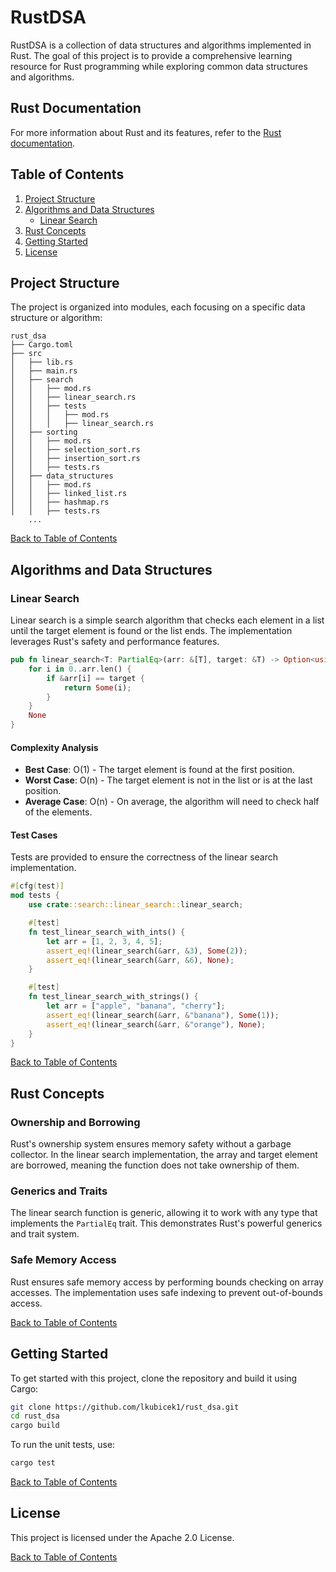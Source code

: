 # RustDSA

RustDSA is a collection of data structures and algorithms implemented in Rust. The goal of this project is to provide a comprehensive learning resource for Rust programming while exploring common data structures and algorithms.

## Rust Documentation

For more information about Rust and its features, refer to the [Rust documentation](https://doc.rust-lang.org/).

## Table of Contents

1. [Project Structure](#project-structure)
2. [Algorithms and Data Structures](#algorithms-and-data-structures)
   - [Linear Search](#linear-search)
3. [Rust Concepts](#rust-concepts)
4. [Getting Started](#getting-started)
5. [License](#license)

## Project Structure

The project is organized into modules, each focusing on a specific data structure or algorithm:

```
rust_dsa
├── Cargo.toml
├── src
│   ├── lib.rs
│   ├── main.rs
│   ├── search
│   │   ├── mod.rs
│   │   ├── linear_search.rs
│   │   ├── tests
│   │   │   ├── mod.rs
│   │   │   ├── linear_search.rs
│   ├── sorting
│   │   ├── mod.rs
│   │   ├── selection_sort.rs
│   │   ├── insertion_sort.rs
│   │   ├── tests.rs
│   ├── data_structures
│   │   ├── mod.rs
│   │   ├── linked_list.rs
│   │   ├── hashmap.rs
│   │   ├── tests.rs
    ...
```

[Back to Table of Contents](#table-of-contents)

## Algorithms and Data Structures

### Linear Search

Linear search is a simple search algorithm that checks each element in a list until the target element is found or the list ends. The implementation leverages Rust's safety and performance features.

```rust
pub fn linear_search<T: PartialEq>(arr: &[T], target: &T) -> Option<usize> {
    for i in 0..arr.len() {
        if &arr[i] == target {
            return Some(i);
        }
    }
    None
}
```

#### Complexity Analysis

- **Best Case**: O(1) - The target element is found at the first position.
- **Worst Case**: O(n) - The target element is not in the list or is at the last position.
- **Average Case**: O(n) - On average, the algorithm will need to check half of the elements.

#### Test Cases

Tests are provided to ensure the correctness of the linear search implementation.

```rust
#[cfg(test)]
mod tests {
    use crate::search::linear_search::linear_search;

    #[test]
    fn test_linear_search_with_ints() {
        let arr = [1, 2, 3, 4, 5];
        assert_eq!(linear_search(&arr, &3), Some(2));
        assert_eq!(linear_search(&arr, &6), None);
    }

    #[test]
    fn test_linear_search_with_strings() {
        let arr = ["apple", "banana", "cherry"];
        assert_eq!(linear_search(&arr, &"banana"), Some(1));
        assert_eq!(linear_search(&arr, &"orange"), None);
    }
}
```

[Back to Table of Contents](#table-of-contents)

## Rust Concepts

### Ownership and Borrowing

Rust's ownership system ensures memory safety without a garbage collector. In the linear search implementation, the array and target element are borrowed, meaning the function does not take ownership of them.

### Generics and Traits

The linear search function is generic, allowing it to work with any type that implements the `PartialEq` trait. This demonstrates Rust's powerful generics and trait system.

### Safe Memory Access

Rust ensures safe memory access by performing bounds checking on array accesses. The implementation uses safe indexing to prevent out-of-bounds access.

[Back to Table of Contents](#table-of-contents)

## Getting Started

To get started with this project, clone the repository and build it using Cargo:

```sh
git clone https://github.com/lkubicek1/rust_dsa.git
cd rust_dsa
cargo build
```

To run the unit tests, use:

```sh
cargo test
```

[Back to Table of Contents](#table-of-contents)

## License

This project is licensed under the Apache 2.0 License.

[Back to Table of Contents](#table-of-contents)
